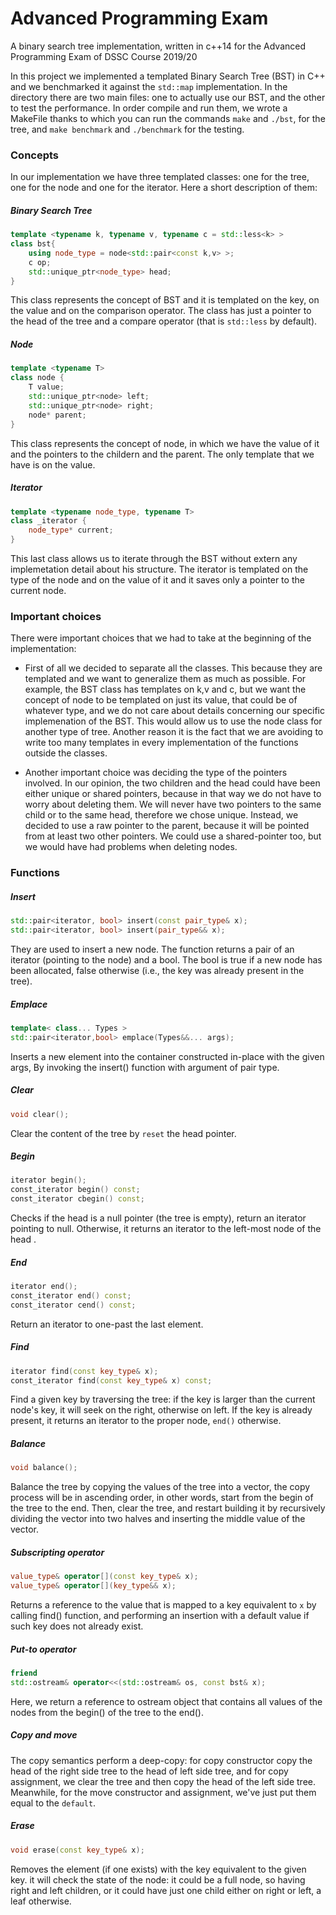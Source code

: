 # Advanced Programming Exam

A binary search tree implementation, written in c++14 for the Advanced Programming Exam of DSSC Course 2019/20


In this project we implemented a templated Binary Search Tree (BST) in C++ and we benchmarked it against the `std::map` implementation. In the directory there are two main files: one to actually use our BST, and the other to test the performance. In order compile and run them, we wrote a MakeFile thanks to which you can run the commands `make` and `./bst`, for the tree, and `make benchmark` and `./benchmark` for the testing.

### Concepts
In our implementation we have three templated classes: one for the tree, one for the node and one for the iterator. Here a short description of them:

##### Binary Search Tree
```c++
template <typename k, typename v, typename c = std::less<k> >
class bst{
    using node_type = node<std::pair<const k,v> >;
    c op;
    std::unique_ptr<node_type> head;
}
```
This class represents the concept of BST and it is templated on the key, on the value and on the comparison operator. The class has just a pointer to the head of the tree and a compare operator (that is `std::less` by default).

##### Node
```c++
template <typename T>
class node {
    T value;
    std::unique_ptr<node> left;
    std::unique_ptr<node> right;
    node* parent;
}
```
This class represents the concept of node, in which we have the value of it and the pointers to the childern and the parent. The only template that we have is on the value.

##### Iterator
```c++
template <typename node_type, typename T>
class _iterator {
    node_type* current;
}
```
This last class allows us to iterate through the BST without extern any implemetation detail about his structure. The iterator is templated on the type of the node and on the value of it and it saves only a pointer to the current node.

### Important choices
There were important choices that we had to take at the beginning of the implementation:

- First of all we decided to separate all the classes. This because they are templated and we want to generalize them as much as possible. For example, the BST class has templates on k,v and c, but we want the concept of node to be templated on just its value, that could be of whatever type, and we do not care about details concerning our specific implemenation of the BST. This would allow us to use the node class for another type of tree. Another reason it is the fact that we are avoiding to write too many templates in every implementation of the functions outside the classes.

- Another important choice was deciding the type of the pointers involved. In our opinion, the two children and the head could have been either unique or shared pointers, because in that way we do not have to worry about deleting them. We will never have two pointers to the same child or to the same head, therefore we chose unique. Instead, we decided to use a raw pointer to the parent, because it will be pointed from at least two other pointers. We could use a shared-pointer too, but we would have had problems when deleting nodes.




### Functions

##### Insert

```c++
std::pair<iterator, bool> insert(const pair_type& x);
std::pair<iterator, bool> insert(pair_type&& x);
```
They are used to insert a new node. The function returns a pair of an iterator (pointing to the node) and a bool. The bool is true if a new node has been allocated, false otherwise (i.e., the key was already present in the tree). 


##### Emplace

```c++
template< class... Types >
std::pair<iterator,bool> emplace(Types&&... args);
```
Inserts a new element into the container constructed in-place with the given args, By invoking the insert() function with argument of pair type.

##### Clear

```c++
void clear();
```
Clear the content of the tree by `reset` the head pointer.

##### Begin

```c++
iterator begin();
const_iterator begin() const;
const_iterator cbegin() const;
```

Checks if the head is a null pointer (the tree is empty), return an iterator pointing to null. Otherwise, it returns an iterator to the left-most node of the head . 

##### End

```c++
iterator end();
const_iterator end() const;
const_iterator cend() const;
```

Return an iterator to one-past the last element.

##### Find

```c++
iterator find(const key_type& x);
const_iterator find(const key_type& x) const;
```
Find a given key by traversing the tree: if the key is larger than the current node's key, it will seek on the right, otherwise on left. If the key is already present, it returns an iterator to the proper node, `end()` otherwise.

##### Balance

```c++
void balance();
```

Balance the tree by copying the values of the tree into a vector, the copy process will be in ascending order, in other words, start from the begin of the tree to the end. Then, clear the tree, and restart building it by recursively dividing the vector into two halves and inserting the middle value of the vector. 

##### Subscripting operator

```c++
value_type& operator[](const key_type& x);
value_type& operator[](key_type&& x);
```

Returns a reference to the value that is mapped to a key equivalent to `x` by calling find() function, and performing an insertion with a default value if such key does not already exist.

##### Put-to operator

```c++
friend
std::ostream& operator<<(std::ostream& os, const bst& x);
```
Here, we return a reference to ostream object that contains all values of the nodes from the begin() of the tree to the end().

##### Copy and move

The copy semantics perform a deep-copy: for copy constructor copy the head of the right side tree to the head of left side tree, and for copy assignment, we clear the tree and then copy the head of the left side tree.
Meanwhile, for the move constructor and assignment, we've just put them equal to the `default`.

##### Erase

```c++
void erase(const key_type& x);
```

Removes the element (if one exists) with the key equivalent to the given key. it will check the state of the node: it could be a full node, so having right and left children, or it could have just one child either on right or left, a leaf otherwise.
